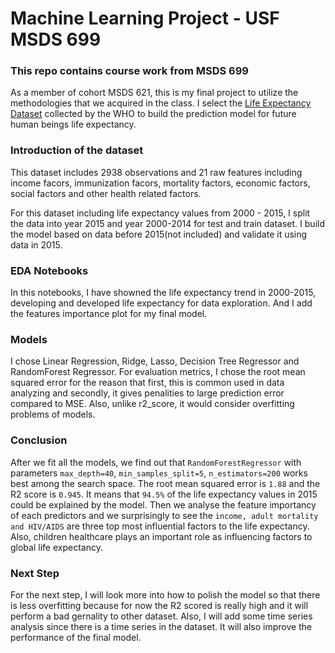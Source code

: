 # Machine Learning Project - USF MSDS 699
### This repo contains course work from MSDS 699
As a member of cohort MSDS 621, this is my final project to utilize the methodologies that we acquired in the class.
I select the [Life Expectancy Dataset](https://www.kaggle.com/kumarajarshi/life-expectancy-who) collected by the WHO to build the prediction model for future human beings life expectancy.

### Introduction of the dataset
This dataset includes 2938 observations and 21 raw features including income facors, immunization facors, mortality factors, economic factors, social factors and other health related factors. 

For this dataset including life expectancy values from 2000 - 2015, I split the data into year 2015 and year 2000-2014 for test and train dataset. I build the model based on data before 2015(not included) and validate it using data in 2015.

### EDA Notebooks
In this notebooks, I have showned the life expectancy trend in 2000-2015, developing and developed life expectancy for data exploration. And I add the features importance plot for my final model.

### Models 
I chose Linear Regression, Ridge, Lasso, Decision Tree Regressor and RandomForest Regressor. For evaluation metrics, I chose the root mean squared error for the reason that first, this is common used in data analyzing and secondly, it gives penalities to large prediction error compared to MSE. Also, unlike r2_score, it would consider overfitting problems of models.

### Conclusion
After we fit all the models, we find out that `RandomForestRegressor` with parameters `max_depth=40`, `min_samples_split=5`, `n_estimators=200` works best among the search space. The root mean squared error is `1.88` and the R2 score is `0.945`. It means that `94.5%` of the life expectancy values in 2015  could be explained by the model. Then we analyse the feature importancy of each predictors and we surprisingly to see the `income, adult mortality and HIV/AIDS` are three top most influential factors to the life expectancy. Also, children healthcare plays an important role as influencing factors to global life expectancy.

### Next Step
For the next step, I will look more into how to polish the model so that there is less overfitting because for now the R2 scored is really high and it will perform a bad gernality to other dataset. Also, I will add some time series analysis since there is a time series in the dataset. It will also improve the performance of the final model.
